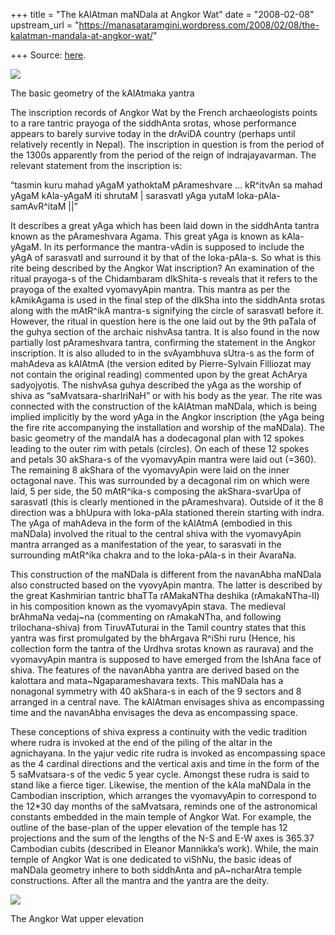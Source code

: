 +++
title = "The kAlAtman maNDala at Angkor Wat"
date = "2008-02-08"
upstream_url = "https://manasataramgini.wordpress.com/2008/02/08/the-kalatman-mandala-at-angkor-wat/"

+++
Source: [here](https://manasataramgini.wordpress.com/2008/02/08/the-kalatman-mandala-at-angkor-wat/).

[![](https://i0.wp.com/bp0.blogger.com/_hjuA1bE0hBw/R65rFKfEbEI/AAAAAAAAACU/15bQeMsDM24/s320/kAlayAga.png)](http://bp0.blogger.com/_hjuA1bE0hBw/R65rFKfEbEI/AAAAAAAAACU/15bQeMsDM24/s1600-h/kAlayAga.png)

The basic geometry of the kAlAtmaka yantra

The inscription records of Angkor Wat by the French archaeologists
points to a rare tantric prayoga of the siddhAnta srotas, whose
performance appears to barely survive today in the drAviDA country
(perhaps until relatively recently in Nepal). The inscription in
question is from the period of the 1300s apparently from the period of
the reign of indrajayavarman. The relevant statement from the
inscription is:

“tasmin kuru mahad yAgaM yathoktaM pArameshvare … kR^itvAn sa mahad
yAgaM kAla-yAgaM iti shrutaM \| sarasvatI yAga yutaM
loka-pAla-samAvR^itaM \|\|”

It describes a great yAga which has been laid down in the siddhAnta
tantra known as the pArameshvara Agama. This great yAga is known as
kAla-yAgaM. In its performance the mantra-vAdin is supposed to include
the yAgA of sarasvatI and surround it by that of the loka-pAla-s. So
what is this rite being described by the Angkor Wat inscription? An
examination of the ritual prayoga-s of the Chidambaram dIkShita-s
reveals that it refers to the prayoga of the exalted vyomavyApin mantra.
This mantra as per the kAmikAgama is used in the final step of the
dIkSha into the siddhAnta srotas along with the mAtR^ikA mantra-s
signifying the circle of sarasvatI before it. However, the ritual in
question here is the one laid out by the 9th paTala of the guhya section
of the archaic nishvAsa tantra. It is also found in the now partially
lost pArameshvara tantra, confirming the statement in the Angkor
inscription. It is also alluded to in the svAyambhuva sUtra-s as the
form of mahAdeva as kAlAtmA (the version edited by Pierre-Sylvain
Filliozat may not contain the original reading) commented upon by the
great AchArya sadyojyotis. The nishvAsa guhya described the yAga as the
worship of shiva as “saMvatsara-sharIriNaH” or with his body as the
year. The rite was connected with the construction of the kAlAtman
maNDala, which is being implied implicitly by the word yAga in the
Angkor inscription (the yAga being the fire rite accompanying the
installation and worship of the maNDala). The basic geometry of the
mandalA has a dodecagonal plan with 12 spokes leading to the outer rim
with petals (circles). On each of these 12 spokes and petals 30
akShara-s of the vyomavyApin mantra were laid out (=360). The remaining
8 akShara of the vyomavyApin were laid on the inner octagonal nave. This
was surrounded by a decagonal rim on which were laid, 5 per side, the 50
mAtR^ika-s composing the akShara-svarUpa of sarasvatI (this is clearly
mentioned in the pArameshvara). Outside of it the 8 direction was a
bhUpura with loka-pAla stationed therein starting with indra. The yAga
of mahAdeva in the form of the kAlAtmA (embodied in this maNDala)
involved the ritual to the central shiva with the vyomavyApin mantra
arranged as a manifestation of the year, to sarasvati in the surrounding
mAtR^ika chakra and to the loka-pAla-s in their AvaraNa.

This construction of the maNDala is different from the navanAbha maNDala
also constructed based on the vyovyApin mantra. The latter is described
by the great Kashmirian tantric bhaTTa rAMakaNTha deshika
(rAmakaNTha-II) in his composition known as the vyomavyApin stava. The
medieval brAhmaNa vedaj\~na (commenting on rAmakaNTha, and following
trilochana-shiva) from TiruvATuturai in the Tamil country states that
this yantra was first promulgated by the bhArgava R^iShi ruru (Hence,
his collection form the tantra of the Urdhva srotas known as raurava)
and the vyomavyApin mantra is supposed to have emerged from the IshAna
face of shiva. The features of the navanAbha yantra are derived based on
the kalottara and mata\~Ngaparameshavara texts. This maNDala has a
nonagonal symmetry with 40 akShara-s in each of the 9 sectors and 8
arranged in a central nave. The kAlAtman envisages shiva as encompassing
time and the navanAbha envisages the deva as encompassing space.

These conceptions of shiva express a continuity with the vedic tradition
where rudra is invoked at the end of the piling of the altar in the
agnichayana. In the yajur vedic rite rudra is invoked as encompassing
space as the 4 cardinal directions and the vertical axis and time in the
form of the 5 saMvatsara-s of the vedic 5 year cycle. Amongst these
rudra is said to stand like a fierce tiger. Likewise, the mention of the
kAla maNDala in the Cambodian inscription, which arranges the
vyomavyApin to correspond to the 12\*30 day months of the saMvatsara,
reminds one of the astronomical constants embedded in the main temple of
Angkor Wat. For example, the outline of the base-plan of the upper
elevation of the temple has 12 projections and the sum of the lengths of
the N-S and E-W axes is 365.37 Cambodian cubits (described in Eleanor
Mannikka’s work). While, the main temple of Angkor Wat is one dedicated
to viShNu, the basic ideas of maNDala geometry inhere to both siddhAnta
and pA\~ncharAtra temple constructions. After all the mantra and the
yantra are the deity.

[![](https://i0.wp.com/bp1.blogger.com/_hjuA1bE0hBw/R65rFafEbFI/AAAAAAAAACc/WRgH8uudER4/s320/ANGKOR.jpg)](http://bp1.blogger.com/_hjuA1bE0hBw/R65rFafEbFI/AAAAAAAAACc/WRgH8uudER4/s1600-h/ANGKOR.jpg)

The Angkor Wat upper elevation

